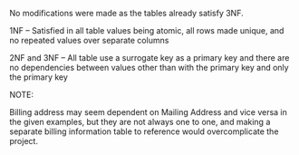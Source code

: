 No modifications were made as the tables already satisfy 3NF. 

1NF – Satisfied in all table values being atomic, all rows made unique, and no repeated values over separate columns 

2NF and 3NF – All table use a surrogate key as a primary key and there are no dependencies between values other than with the primary key and only the primary key 

 

NOTE: 

Billing address may seem dependent on Mailing Address and vice versa in the given examples, but they are not always one to one, and making a separate billing information table to reference would overcomplicate the project. 